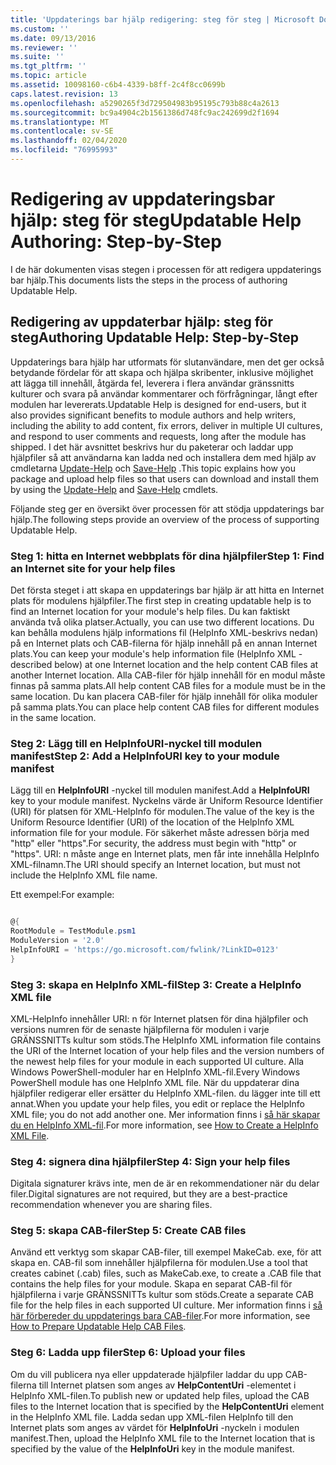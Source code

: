 ```yaml
---
title: 'Uppdaterings bar hjälp redigering: steg för steg | Microsoft Docs'
ms.custom: ''
ms.date: 09/13/2016
ms.reviewer: ''
ms.suite: ''
ms.tgt_pltfrm: ''
ms.topic: article
ms.assetid: 10098160-c6b4-4339-b8ff-2c4f8cc0699b
caps.latest.revision: 13
ms.openlocfilehash: a5290265f3d729504983b95195c793b88c4a2613
ms.sourcegitcommit: bc9a4904c2b1561386d748fc9ac242699d2f1694
ms.translationtype: MT
ms.contentlocale: sv-SE
ms.lasthandoff: 02/04/2020
ms.locfileid: "76995993"
---
```

# <a name="updatable-help-authoring-step-by-step"></a><span data-ttu-id="be2fb-102">Redigering av uppdateringsbar hjälp: steg för steg</span><span class="sxs-lookup"><span data-stu-id="be2fb-102">Updatable Help Authoring: Step-by-Step</span></span>

<span data-ttu-id="be2fb-103">I de här dokumenten visas stegen i processen för att redigera uppdaterings bar hjälp.</span><span class="sxs-lookup"><span data-stu-id="be2fb-103">This documents lists the steps in the process of authoring Updatable Help.</span></span>

## <a name="authoring-updatable-help-step-by-step"></a><span data-ttu-id="be2fb-104">Redigering av uppdaterbar hjälp: steg för steg</span><span class="sxs-lookup"><span data-stu-id="be2fb-104">Authoring Updatable Help: Step-by-Step</span></span>

<span data-ttu-id="be2fb-105">Uppdaterings bara hjälp har utformats för slutanvändare, men det ger också betydande fördelar för att skapa och hjälpa skribenter, inklusive möjlighet att lägga till innehåll, åtgärda fel, leverera i flera användar gränssnitts kulturer och svara på användar kommentarer och förfrågningar, långt efter modulen har levererats.</span><span class="sxs-lookup"><span data-stu-id="be2fb-105">Updatable Help is designed for end-users, but it also provides significant benefits to module authors and help writers, including the ability to add content, fix errors, deliver in multiple UI cultures, and respond to user comments and requests, long after the module has shipped.</span></span> <span data-ttu-id="be2fb-106">I det här avsnittet beskrivs hur du paketerar och laddar upp hjälpfiler så att användarna kan ladda ned och installera dem med hjälp av cmdletarna [Update-Help](/powershell/module/Microsoft.PowerShell.Core/Update-Help) och [Save-Help](/powershell/module/Microsoft.PowerShell.Core/Save-Help) .</span><span class="sxs-lookup"><span data-stu-id="be2fb-106">This topic explains how you package and upload help files so that users can download and install them by using the [Update-Help](/powershell/module/Microsoft.PowerShell.Core/Update-Help) and [Save-Help](/powershell/module/Microsoft.PowerShell.Core/Save-Help) cmdlets.</span></span>

<span data-ttu-id="be2fb-107">Följande steg ger en översikt över processen för att stödja uppdaterings bar hjälp.</span><span class="sxs-lookup"><span data-stu-id="be2fb-107">The following steps provide an overview of the process of supporting Updatable Help.</span></span>

### <a name="step-1-find-an-internet-site-for-your-help-files"></a><span data-ttu-id="be2fb-108">Steg 1: hitta en Internet webbplats för dina hjälpfiler</span><span class="sxs-lookup"><span data-stu-id="be2fb-108">Step 1: Find an Internet site for your help files</span></span>

<span data-ttu-id="be2fb-109">Det första steget i att skapa en uppdaterings bar hjälp är att hitta en Internet plats för modulens hjälpfiler.</span><span class="sxs-lookup"><span data-stu-id="be2fb-109">The first step in creating updatable help is to find an Internet location for your module's help files.</span></span> <span data-ttu-id="be2fb-110">Du kan faktiskt använda två olika platser.</span><span class="sxs-lookup"><span data-stu-id="be2fb-110">Actually, you can use two different locations.</span></span> <span data-ttu-id="be2fb-111">Du kan behålla modulens hjälp informations fil (HelpInfo XML-beskrivs nedan) på en Internet plats och CAB-filerna för hjälp innehåll på en annan Internet plats.</span><span class="sxs-lookup"><span data-stu-id="be2fb-111">You can keep your module's help information file (HelpInfo XML - described below) at one Internet location and the help content CAB files at another Internet location.</span></span> <span data-ttu-id="be2fb-112">Alla CAB-filer för hjälp innehåll för en modul måste finnas på samma plats.</span><span class="sxs-lookup"><span data-stu-id="be2fb-112">All help content CAB files for a module must be in the same location.</span></span> <span data-ttu-id="be2fb-113">Du kan placera CAB-filer för hjälp innehåll för olika moduler på samma plats.</span><span class="sxs-lookup"><span data-stu-id="be2fb-113">You can place help content CAB files for different modules in the same location.</span></span>

### <a name="step-2-add-a-helpinfouri-key-to-your-module-manifest"></a><span data-ttu-id="be2fb-114">Steg 2: Lägg till en HelpInfoURI-nyckel till modulen manifest</span><span class="sxs-lookup"><span data-stu-id="be2fb-114">Step 2: Add a HelpInfoURI key to your module manifest</span></span>

<span data-ttu-id="be2fb-115">Lägg till en **HelpInfoURI** -nyckel till modulen manifest.</span><span class="sxs-lookup"><span data-stu-id="be2fb-115">Add a **HelpInfoURI** key to your module manifest.</span></span> <span data-ttu-id="be2fb-116">Nyckelns värde är Uniform Resource Identifier (URI) för platsen för XML-HelpInfo för modulen.</span><span class="sxs-lookup"><span data-stu-id="be2fb-116">The value of the key is the Uniform Resource Identifier (URI) of the location of the HelpInfo XML information file for your module.</span></span> <span data-ttu-id="be2fb-117">För säkerhet måste adressen börja med "http" eller "https".</span><span class="sxs-lookup"><span data-stu-id="be2fb-117">For security, the address must begin with "http" or "https".</span></span> <span data-ttu-id="be2fb-118">URI: n måste ange en Internet plats, men får inte innehålla HelpInfo XML-filnamn.</span><span class="sxs-lookup"><span data-stu-id="be2fb-118">The URI should specify an Internet location, but must not include the HelpInfo XML file name.</span></span>

<span data-ttu-id="be2fb-119">Ett exempel:</span><span class="sxs-lookup"><span data-stu-id="be2fb-119">For example:</span></span>

```powershell

@{
RootModule = TestModule.psm1
ModuleVersion = '2.0'
HelpInfoURI = 'https://go.microsoft.com/fwlink/?LinkID=0123'
}
```

### <a name="step-3-create-a-helpinfo-xml-file"></a><span data-ttu-id="be2fb-120">Steg 3: skapa en HelpInfo XML-fil</span><span class="sxs-lookup"><span data-stu-id="be2fb-120">Step 3: Create a HelpInfo XML file</span></span>

<span data-ttu-id="be2fb-121">XML-HelpInfo innehåller URI: n för Internet platsen för dina hjälpfiler och versions numren för de senaste hjälpfilerna för modulen i varje GRÄNSSNITTs kultur som stöds.</span><span class="sxs-lookup"><span data-stu-id="be2fb-121">The HelpInfo XML information file contains the URI of the Internet location of your help files and the version numbers of the newest help files for your module in each supported UI culture.</span></span> <span data-ttu-id="be2fb-122">Alla Windows PowerShell-moduler har en HelpInfo XML-fil.</span><span class="sxs-lookup"><span data-stu-id="be2fb-122">Every Windows PowerShell module has one HelpInfo XML file.</span></span> <span data-ttu-id="be2fb-123">När du uppdaterar dina hjälpfiler redigerar eller ersätter du HelpInfo XML-filen. du lägger inte till ett annat.</span><span class="sxs-lookup"><span data-stu-id="be2fb-123">When you update your help files, you edit or replace the HelpInfo XML file; you do not add another one.</span></span> <span data-ttu-id="be2fb-124">Mer information finns i [så här skapar du en HelpInfo XML-fil](./how-to-create-a-helpinfo-xml-file.md).</span><span class="sxs-lookup"><span data-stu-id="be2fb-124">For more information, see [How to Create a HelpInfo XML File](./how-to-create-a-helpinfo-xml-file.md).</span></span>

### <a name="step-4-sign-your-help-files"></a><span data-ttu-id="be2fb-125">Steg 4: signera dina hjälpfiler</span><span class="sxs-lookup"><span data-stu-id="be2fb-125">Step 4: Sign your help files</span></span>

<span data-ttu-id="be2fb-126">Digitala signaturer krävs inte, men de är en rekommendationer när du delar filer.</span><span class="sxs-lookup"><span data-stu-id="be2fb-126">Digital signatures are not required, but they are a best-practice recommendation whenever you are sharing files.</span></span>

### <a name="step-5-create-cab-files"></a><span data-ttu-id="be2fb-127">Steg 5: skapa CAB-filer</span><span class="sxs-lookup"><span data-stu-id="be2fb-127">Step 5: Create CAB files</span></span>

<span data-ttu-id="be2fb-128">Använd ett verktyg som skapar CAB-filer, till exempel MakeCab. exe, för att skapa en. CAB-fil som innehåller hjälpfilerna för modulen.</span><span class="sxs-lookup"><span data-stu-id="be2fb-128">Use a tool that creates cabinet (.cab) files, such as MakeCab.exe, to create a .CAB file that contains the help files for your module.</span></span> <span data-ttu-id="be2fb-129">Skapa en separat CAB-fil för hjälpfilerna i varje GRÄNSSNITTs kultur som stöds.</span><span class="sxs-lookup"><span data-stu-id="be2fb-129">Create a separate CAB file for the help files in each supported UI culture.</span></span> <span data-ttu-id="be2fb-130">Mer information finns i [så här förbereder du uppdaterings bara CAB-filer](./how-to-prepare-updatable-help-cab-files.md).</span><span class="sxs-lookup"><span data-stu-id="be2fb-130">For more information, see [How to Prepare Updatable Help CAB Files](./how-to-prepare-updatable-help-cab-files.md).</span></span>

### <a name="step-6-upload-your-files"></a><span data-ttu-id="be2fb-131">Steg 6: Ladda upp filer</span><span class="sxs-lookup"><span data-stu-id="be2fb-131">Step 6: Upload your files</span></span>

<span data-ttu-id="be2fb-132">Om du vill publicera nya eller uppdaterade hjälpfiler laddar du upp CAB-filerna till Internet platsen som anges av **HelpContentUri** -elementet i HelpInfo XML-filen.</span><span class="sxs-lookup"><span data-stu-id="be2fb-132">To publish new or updated help files, upload the CAB files to the Internet location that is specified by the **HelpContentUri** element in the HelpInfo XML file.</span></span> <span data-ttu-id="be2fb-133">Ladda sedan upp XML-filen HelpInfo till den Internet plats som anges av värdet för **HelpInfoUri** -nyckeln i modulen manifest.</span><span class="sxs-lookup"><span data-stu-id="be2fb-133">Then, upload the HelpInfo XML file to the Internet location that is specified by the value of the **HelpInfoUri** key in the module manifest.</span></span>
